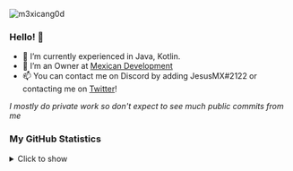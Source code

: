 <p align="left"> <img src="https://komarev.com/ghpvc/?username=m3xicang0d&label=Profile%20views&color=0e75b6&style=flat" alt="m3xicang0d" /> </p>

### Hello! 👋

- 🌱 I’m currently experienced in Java, Kotlin.
- 🔭 I’m an Owner at [Mexican Development](https://github.com/MexicanDevelopment)
- 📫 You can contact me on Discord by adding JesusMX#2122 or contacting me on [Twitter](https://twitter.com/GEZT27)!

*I mostly do private work so don't expect to see much public commits from me*

### My GitHub Statistics
<details>
   <summary>Click to show</summary>
   <img align="Left" alt="JesusMX's Github Stats" src="https://github-readme-stats.vercel.app/api?username=m3xicang0d&include_all_commits=true&count_private=true&show_icons=true&hide_border=true&theme=dark" />
   <img style="float: right;" alt="Most Used Languages" src="https://github-readme-stats.vercel.app/api/top-langs/?username=m3xicang0d&langs_count=10&layout=compact&hide_border=true&theme=dark"/>
</details>
